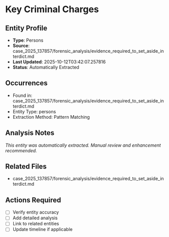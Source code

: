 # Key Criminal Charges

## Entity Profile
- **Type**: Persons
- **Source**: case_2025_137857/forensic_analysis/evidence_required_to_set_aside_interdict.md
- **Last Updated**: 2025-10-12T03:42:07.257816
- **Status**: Automatically Extracted

## Occurrences
- Found in: case_2025_137857/forensic_analysis/evidence_required_to_set_aside_interdict.md
- Entity Type: persons
- Extraction Method: Pattern Matching

## Analysis Notes
*This entity was automatically extracted. Manual review and enhancement recommended.*

## Related Files
- case_2025_137857/forensic_analysis/evidence_required_to_set_aside_interdict.md

## Actions Required
- [ ] Verify entity accuracy
- [ ] Add detailed analysis
- [ ] Link to related entities
- [ ] Update timeline if applicable
